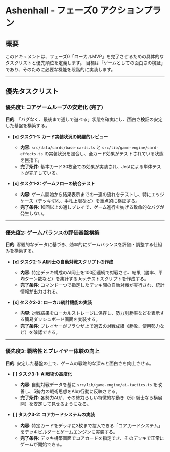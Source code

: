 # Ashenhall - フェーズ0 アクションプラン

## 概要

このドキュメントは、フェーズ0「ローカルMVP」を完了させるための具体的なタスクリストと優先順位を定義します。
目標は「ゲームとしての面白さの検証」であり、そのために必要な機能を段階的に実装します。

---

## 優先タスクリスト

### 優先度1: コアゲームループの安定化 (完了)

**目的**: 「バグなく、最後まで通しで遊べる」状態を確実にし、面白さ検証の安定した基盤を構築する。

-   **[x] タスク1-1: カード実装状況の網羅的レビュー**
    -   **内容**: `src/data/cards/base-cards.ts` と `src/lib/game-engine/card-effects.ts` の実装状況を照合し、全カード効果がテストされている状態を目指す。
    -   **完了条件**: 基本カード30枚全ての効果が実装され、Jestによる単体テストが完了している。

-   **[x] タスク1-2: ゲームフローの統合テスト**
    -   **内容**: ゲーム開始から結果表示までの一連の流れをテストし、特にエッジケース（デッキ切れ、手札上限など）を重点的に検証する。
    -   **完了条件**: 10回以上の通しプレイで、ゲーム進行を妨げる致命的なバグが発生しない。

---

### 優先度2: ゲームバランスの評価基盤構築

**目的**: 客観的なデータに基づき、効率的にゲームバランスを評価・調整する仕組みを構築する。

-   **[x] タスク2-1: AI同士の自動対戦スクリプトの作成**
    -   **内容**: 特定デッキ構成のAI同士を100回連続で対戦させ、結果（勝率、平均ターン数など）を集計するJestテストスクリプトを作成する。
    -   **完了条件**: コマンド一つで指定したデッキ間の自動対戦が実行され、統計情報が出力される。

-   **[x] タスク2-2: ローカル統計機能の実装**
    -   **内容**: 対戦結果をローカルストレージに保存し、勢力別勝率などを表示する簡易ダッシュボード画面を実装する。
    -   **完了条件**: プレイヤーがブラウザ上で過去の対戦成績（勝敗、使用勢力など）を確認できる。

---

### 優先度3: 戦略性とプレイヤー体験の向上

**目的**: 安定した基盤の上で、ゲームの戦略的な深みと面白さを向上させる。

-   **[ ] タスク3-1: AI戦術の高度化**
    -   **内容**: 自動対戦データを基に `src/lib/game-engine/ai-tactics.ts` を改善し、5勢力の戦術思想をAIの行動に反映させる。
    -   **完了条件**: 各勢力AIが、その勢力らしい特徴的な動き（例: 騎士なら横展開）を安定して見せるようになる。

-   **[ ] タスク3-2: コアカードシステムの実装**
    -   **内容**: 特定カードをデッキに3枚まで投入できる「コアカードシステム」をデッキビルダーとゲームエンジンに実装する。
    -   **完了条件**: デッキ構築画面でコアカードを指定でき、そのデッキで正常にゲームが開始できる。
